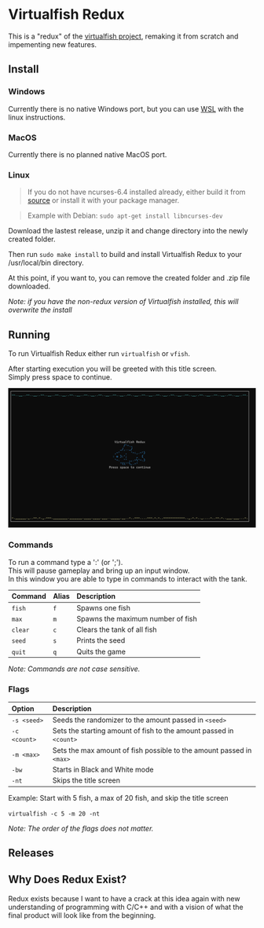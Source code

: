 # Virtualfish Redux
This is a "redux" of the [virtualfish project](https://www.github.com/kirkseytc/virtualfish), remaking it from scratch and impementing new features.

## Install
### Windows
Currently there is no native Windows port, but you can use [WSL](https://learn.microsoft.com/en-us/windows/wsl/install) with the linux instructions.
### MacOS
Currently there is no planned native MacOS port.
### Linux
> If you do not have ncurses-6.4 installed already, either build it from [source](https://invisible-island.net/ncurses/#download) or install it with your package manager.

> Example with Debian: `sudo apt-get install libncurses-dev`

Download the lastest release, unzip it and change directory into the newly created folder.

Then run `sudo make install` to build and install Virtualfish Redux to your /usr/local/bin directory.

At this point, if you want to, you can remove the created folder and .zip file downloaded.

_Note: if you have the non-redux version of Virtualfish installed, this will overwrite the install_

## Running
To run Virtualfish Redux either run `virtualfish` or `vfish`.

After starting execution you will be greeted with this title screen.  
Simply press space to continue.

![Screenshot of the Title Screen](imgs/title_screen.png)

### Commands
To run a command type a ':' (or ';').  
This will pause gameplay and bring up an input window.  
In this window you are able to type in commands to interact with the tank.  

|Command|Alias|Description|
|:-|:-|:-|
|`fish`|`f`|Spawns one fish|
|`max`|`m`|Spawns the maximum number of fish|
|`clear`|`c`|Clears the tank of all fish|
|`seed`|`s`|Prints the seed|
|`quit`|`q`|Quits the game|

_Note: Commands are not case sensitive._

### Flags
|Option|Description|
|:-|:-|
|`-s <seed>`|Seeds the randomizer to the amount passed in `<seed>`|
|`-c <count>`|Sets the starting amount of fish to the amount passed in `<count>`|
|`-m <max>`|Sets the max amount of fish possible to the amount passed in `<max>`|
|`-bw`|Starts in Black and White mode|
|`-nt`|Skips the title screen|

Example: 
Start with 5 fish, a max of 20 fish, and skip the title screen

`virtualfish -c 5 -m 20 -nt` 

_Note: The order of the flags does not matter._

## Releases

## Why Does Redux Exist?
Redux exists because I want to have a crack at this idea again with
new understanding of programming with C/C++ and with a vision of 
what the final product will look like from the beginning.

